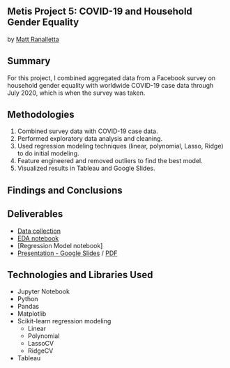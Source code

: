 ## Metis Project 5: COVID-19 and Household Gender Equality

by [Matt Ranalletta](https://www.linkedin.com/in/matthewranalletta/)

## Summary

For this project, I combined aggregated data from a Facebook survey on household gender equality with worldwide COVID-19 case data through July 2020, which is when the survey was taken.

## Methodologies

1. Combined survey data with COVID-19 case data.
2. Performed exploratory data analysis and cleaning.
3. Used regression modeling techniques (linear, polynomial, Lasso, Ridge) to do initial modeling.
4. Feature engineered and removed outliers to find the best model.
5. Visualized results in Tableau and Google Slides.

## Findings and Conclusions



## Deliverables

- [Data collection]()
- [EDA notebook]()
- [Regression Model notebook]
- [Presentation - Google Slides](https://docs.google.com/presentation/d/1vzg987GceCEmjcfCDQ6YUQ-qbpBd01dMGILZwP2vn5E/edit?usp=sharing) / [PDF]()

## Technologies and Libraries Used

- Jupyter Notebook
- Python
- Pandas
- Matplotlib
- Scikit-learn regression modeling
   - Linear 
   - Polynomial
   - LassoCV
   - RidgeCV
- Tableau
